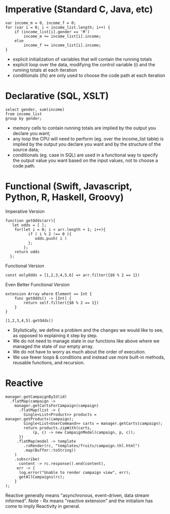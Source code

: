 

# Imperative (Standard C, Java, etc)
```
var income_m = 0, income_f = 0;
for (var i = 0; i < income_list.length; i++) {
    if (income_list[i].gender == 'M')
        income_m += income_list[i].income;
    else
        income_f += income_list[i].income;
}
```
* explicit initialization of variables that will contain the running totals
* explicit loop over the data, modifying the control variable (i) and the running totals at each iteration
* conditionals (ifs) are only used to choose the code path at each iteration


# Declarative (SQL, XSLT)
```
select gender, sum(income)
from income_list
group by gender;
```
* memory cells to contain running totals are implied by the output you declare you want;
* any loop the CPU will need to perform (eg. over the income_list table) is implied by the output you declare you want and by the structure of the source data;
* conditionals (eg. case in SQL) are used in a functional way to specify the output value you want based on the input values, not to choose a code path.


# Functional (Swift, Javascript, Python, R, Haskell, Groovy)

Imperative Version
```
function getOdds(arr){
   let odds = [ ];
    for(let i = 0; i < arr.length + 1; i++){
          if ( i % 2 !== 0 ){
             odds.push( i )
          };
        };
    return odds
  };
```

Functional Version
```
const onlyOdds = [1,2,3,4,5,6] => arr.filter({$0 % 2 == 1})
```

Even Better Functional Version
```
extension Array where Element == Int {
    func getOdds() -> [Int] {
        return self.filter({$0 % 2 == 1})
    }
}

[1,2,3,4,5].getOdds()
```

* Stylistically, we define a problem and the changes we would like to see, as opposed to explaining it step by step.
* We do not need to manage state in our functions like above where we managed the state of our empty array.
* We do not have to worry as much about the order of execution.
* We use fewer loops & conditions and instead use more built-in methods, reusable functions, and recursion.


# Reactive
```
manager.getCampaignById(id)
  .flatMap(campaign ->
    manager.getCartsForCampaign(campaign)
      .flatMap(list -> {
        Single<List<Product>> products = manager.getProducts(campaign);
        Single<List<UserCommand>> carts = manager.getCarts(campaign);
        return products.zipWith(carts, 
            (p, c) -> new CampaignModel(campaign, p, c));
      })
     .flatMap(model -> template
        .rxRender(rc, "templates/fruits/campaign.thl.html")
        .map(Buffer::toString))
    )
    .subscribe(
      content -> rc.response().end(content),
     err -> {
      log.error("Unable to render campaign view", err);
      getAllCampaigns(rc);
    }
);
```

Reactive generally means "asynchronous, event-driven, data stream informed".  Note - Rx means "reactive extension" and the initialism has come to imply Reactivity in general.
